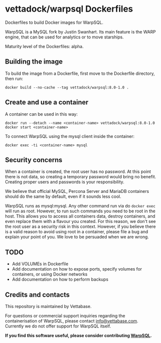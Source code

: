 # vettadock/warpsql Dockerfiles

Dockerfiles to build Docker images for WarpSQL.

WarpSQL is a MySQL fork by Justin Swanhart. Its main feature is the WARP engine, that
can be used for analytics or to move starships.

Maturity level of the Dockerfiles: alpha.


## Building the image

To build the image from a Dockerfile, first move to the Dockerfile directory, then run:

```
docker build --no-cache --tag vettadock/warpsql:8.0-1.0 .

```


## Create and use a container

A container can be used in this way:

```
docker run --detach --name <container-name> vettadock/warpsql:8.0-1.0
docker start <container-name>
```

To connect WarpSQL using the mysql client inside the container:

```
docker exec -ti <container-name> mysql
```


## Security concerns

When a container is created, the root user has no password. At this point there is not data,
so creating a temporary password would bring no benefit. Creating proper users and
passwords is your responsibility.

We believe that official MySQL, Percona Server and MariaDB containers should do the same by
default, even if it sounds less cool.

WarpSQL runs as mysql:mysql. Any other command run via do `docker exec` will run as root.
However, to run such commands you need to be root in the host. This allows you to access
all containers data, destroy containers, and even replace them with a flavour you created.
For this reason, we don't see the root user as a security risk in this context.
However, if you believe there is a valid reason to avoid using root in a container,
please file a bug and explain your point of you. We love to be persuaded when we are wrong.


## TODO

- Add VOLUMEs in Dockerfile
- Add documentation on how to expose ports, specify volumes for containers, or using Docker networks
- Add documentation on how to perform backups


## Credits and contacts

This repository is maintained by Vettabase.

For questions or commercial support inquiries regarding the containerisation of WarpSQL, please
contact info@vettabase.com. Currently we do not offer support for WarpSQL itself.

**If you find this software useful, please consider contributing [WarpSQL](https://warpsql.blog/).**



